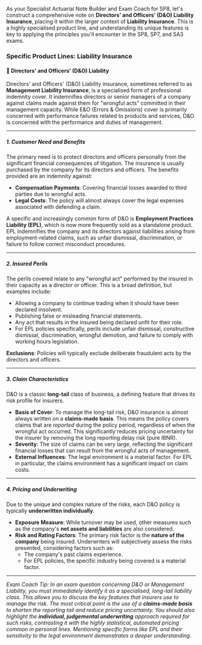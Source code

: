 As your Specialist Actuarial Note Builder and Exam Coach for SP8, let's construct a comprehensive note on **Directors’ and Officers’ (D\&O) Liability Insurance**, placing it within the larger context of **Liability Insurance**. This is a highly specialised product line, and understanding its unique features is key to applying the principles you'll encounter in the SP8, SP7, and SA3 exams.

### **Specific Product Lines: Liability Insurance**

#### **🔸 Directors’ and Officers’ (D\&O) Liability**

Directors' and Officers' (D\&O) Liability insurance, sometimes referred to as **Management Liability Insurance**, is a specialised form of professional indemnity cover. It indemnifies directors or senior managers of a company against claims made against them for "wrongful acts" committed in their management capacity. While E\&O (Errors & Omissions) cover is primarily concerned with performance failures related to products and services, D\&O is concerned with the performance and duties of management.

---

##### **1\. Customer Need and Benefits**

The primary need is to protect directors and officers personally from the significant financial consequences of litigation. The insurance is usually purchased by the company for its directors and officers. The benefits provided are an indemnity against:

* **Compensation Payments**: Covering financial losses awarded to third parties due to wrongful acts.  
* **Legal Costs**: The policy will almost always cover the legal expenses associated with defending a claim.

A specific and increasingly common form of D\&O is **Employment Practices Liability (EPL)**, which is now more frequently sold as a standalone product. EPL indemnifies the company and its directors against liabilities arising from employment-related claims, such as unfair dismissal, discrimination, or failure to follow correct misconduct procedures.

---

##### **2\. Insured Perils**

The perils covered relate to any "wrongful act" performed by the insured in their capacity as a director or officer. This is a broad definition, but examples include:

* Allowing a company to continue trading when it should have been declared insolvent.  
* Publishing false or misleading financial statements.  
* Any act that results in the insured being declared unfit for their role.  
* For EPL policies specifically, perils include unfair dismissal, constructive dismissal, discrimination, wrongful demotion, and failure to comply with working hours legislation.

**Exclusions**: Policies will typically exclude deliberate fraudulent acts by the directors and officers.

---

##### **3\. Claim Characteristics**

D\&O is a classic **long-tail** class of business, a defining feature that drives its risk profile for insurers.

* **Basis of Cover**: To manage the long-tail risk, D\&O insurance is almost always written on a **claims-made basis**. This means the policy covers claims that are *reported* during the policy period, regardless of when the wrongful act occurred. This significantly reduces pricing uncertainty for the insurer by removing the long reporting delay risk (pure IBNR).  
* **Severity**: The size of claims can be very large, reflecting the significant financial losses that can result from the wrongful acts of management.  
* **External Influences**: The legal environment is a material factor. For EPL in particular, the claims environment has a significant impact on claim costs.

---

##### **4\. Pricing and Underwriting**

Due to the unique and complex nature of the risks, each D\&O policy is typically **underwritten individually**.

* **Exposure Measure**: While turnover may be used, other measures such as the company's **net assets and liabilities** are also considered.  
* **Risk and Rating Factors**: The primary risk factor is the **nature of the company** being insured. Underwriters will subjectively assess the risks presented, considering factors such as:  
  * The company's past claims experience.  
  * For EPL policies, the specific industry being covered is a material factor.

---

*Exam Coach Tip: In an exam question concerning D\&O or Management Liability, you must immediately identify it as a specialised, long-tail liability class. This allows you to discuss the key features that insurers use to manage the risk. The most critical point is the use of a **claims-made basis** to shorten the reporting tail and reduce pricing uncertainty. You should also highlight the **individual, judgemental underwriting** approach required for such risks, contrasting it with the highly statistical, automated pricing common in personal lines. Mentioning specific forms like EPL and their sensitivity to the legal environment demonstrates a deeper understanding.*

